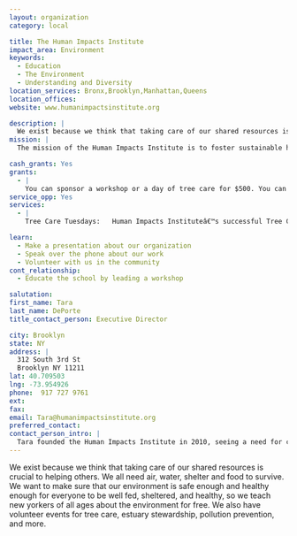 ```yaml
---
layout: organization
category: local

title: The Human Impacts Institute
impact_area: Environment
keywords: 
  - Education
  - The Environment
  - Understanding and Diversity
location_services: Bronx,Brooklyn,Manhattan,Queens
location_offices: 
website: www.humanimpactsinstitute.org

description: |
  We exist because we think that taking care of our shared resources is crucial to helping others. We all need air, water, shelter and food to survive.  We want to make sure that our environment is safe enough and healthy enough for everyone to be well fed, sheltered, and healthy, so we teach new yorkers of all ages about the environment for free. We also have volunteer events for tree care, estuary stewardship, pollution prevention, and more. 
mission: |
  The mission of the Human Impacts Institute is to foster sustainable human impacts on ecosystems through inspired engagement, leadership, collaboration, knowledge-building and creative expression.

cash_grants: Yes
grants: 
  - |
    You can sponsor a workshop or a day of tree care for $500. You can also give directly to each of our program areas: Experiential Education, Creative Engagement, or Collaboration. 
service_opp: Yes
services: 
  - |
    Tree Care Tuesdays:   Human Impacts Instituteâ€™s successful Tree Care Tuesday program will generally runs from April through September.  The goal of Tree Care Tuesdays is to beautify NYC neighborhoods, create community relationships, promote green space, mitigate air pollution, and prevent stormwater runoff.  Tree care sessions involve community volunteers, alongside HII crew cleaning-up, aerating and mulching tree beds and planting bulbs in the tree bed soil all while spending quality time with your community and mother nature.   Human Impacts Institute will provide supplies for tree care. Participants should bring water bottles, sunblock, a hat, and any other personal items. Participants under 18 need to be accompanied by a guardian.

learn: 
  - Make a presentation about our organization
  - Speak over the phone about our work
  - Volunteer with us in the community 
cont_relationship: 
  - Educate the school by leading a workshop

salutation: 
first_name: Tara
last_name: DePorte
title_contact_person: Executive Director

city: Brooklyn
state: NY
address: |
  312 South 3rd St  
  Brooklyn NY 11211
lat: 40.709503
lng: -73.954926
phone:  917 727 9761
ext: 
fax: 
email: Tara@humanimpactsinstitute.org
preferred_contact: 
contact_person_intro: |
  Tara founded the Human Impacts Institute in 2010, seeing a need for creative approaches to sustainability and global coalition building. Before starting the Human Impacts institute, Tara worked for 9 years as Director of Environmental Education and as Program Director for a NYC community-based organization--developing opportunities for inner-city youth to learn about, and develop responsibility for, their local environment.
---
```

We exist because we think that taking care of our shared resources is crucial to helping others. We all need air, water, shelter and food to survive.  We want to make sure that our environment is safe enough and healthy enough for everyone to be well fed, sheltered, and healthy, so we teach new yorkers of all ages about the environment for free. We also have volunteer events for tree care, estuary stewardship, pollution prevention, and more. 
